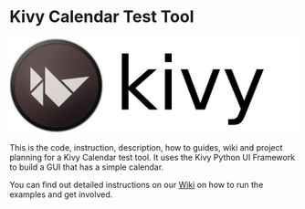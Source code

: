 # Kivy Calendar Test Tool
![IoT Main Image](https://github.com/SamsungResearchUK-IoT-Meetup/kivy-calendar/blob/master/assets/kivy.jpg)

This is the code, instruction, description, how to guides, wiki and project planning for a Kivy Calendar test tool. It uses the Kivy Python UI Framework to build a GUI that has a simple calendar.

You can find out detailed instructions on our [Wiki](https://github.com/SamsungResearchUK-IoT-Meetup/multimode_sensor_platform/wiki) on how to run the examples and get involved.
